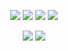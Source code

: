 

<p align="center">
    <a href="https://drewEwinters.com" target="_blank"><img src="https://img.shields.io/twitter/url?color=red&label=Website&style=flat-square&url=https%3A%2F%2FdrewEwinters.com"></a>
    <a href="https://twitter.com/drewinters" target="_blank"><img src="https://img.shields.io/twitter/url?color=blue&label=%40drewinters&logo=Twitter&style=flat-square&url=https%3A%2F%2Ftwitter.com%2Fjasonkai"></a>
    <a href="https://www.linkedin.com/in/drewwint/" target="_blank"><img src="https://img.shields.io/twitter/url?color=informational&label=drewwint&logo=LinkedIn&style=flat-square&url=https%3A%2F%2Flinkedin.com%2Fin%2Fjasonkai"></a>
    <img src="https://komarev.com/ghpvc/?username=drewwint&style=flat-square&color=yellowgreen">
</p>


<p align="center">
    <a href="https://github-readme-stats.vercel.app/api?username=drewwint&theme=highcontrast&show_icons=true&count_private=true&count_private=true" target="_blank"><img src="https://img.shields.io/twitter/url?color=green&label=Github Stats&style=flat-square&url=https%3A%2F%2Fhttps://github-readme-stats.vercel.app/api?username=drewwint&theme=highcontrast&show_icons=true&count_private=true&count_private=true"></a>
        <a href="https://github-readme-stats.vercel.app/api/top-langs/?username=drewwint&theme=highcontrast&layout=compact" target="_blank"><img src="https://img.shields.io/twitter/url?color=green&label=Languages&style=flat-square&url=https%3A%2F%2Fhttps://github-readme-stats.vercel.app/api/top-langs/?username=drewwint&theme=highcontrast&layout=compact"></a>
</p>


